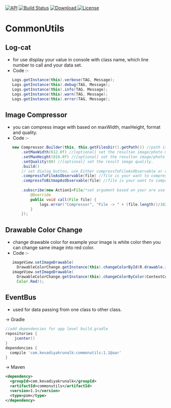 [![API](https://img.shields.io/badge/API-16%2B-red.svg?style=flat)](https://android-arsenal.com/api?level=16)
[![Build Status](https://travis-ci.org/wupdigital/android-maven-publish.svg?branch=master)](https://github.com/Krunal-Kevadiya/CommonUtils)
[ ![Download](https://api.bintray.com/packages/kevadiyakrunalk/MyFramework/commonutils/images/download.svg) ](https://bintray.com/kevadiyakrunalk/MyFramework/commonutils/_latestVersion) 
[![License](https://img.shields.io/badge/License-Apache%202.0-orange.svg)](https://opensource.org/licenses/Apache-2.0)

# CommonUtils

## Log-cat
* for use display your value in console with class name, which line number to call and your data set.
* Code :-
```java
   Logs.getInstance(this).verbose(TAG, Message);
   Logs.getInstance(this).debug(TAG, Message);
   Logs.getInstance(this).info(TAG, Message);
   Logs.getInstance(this).warn(TAG, Message);
   Logs.getInstance(this).error(TAG, Message);
```

## Image Compressor
* you can compress image with based on maxWidth, maxHeight, format and quality.
* Code :-
```java
   new Compressor.Builder(this, this.getFilesDir().getPath()) //path is destination file to which location save
       .setMaxWidth(612.0f) //[optional] set the resultan image/photo maximum width
       .setMaxHeight(816.0f) //[optional] set the resultan image/photo maximum height
       .setQuality(80) //[optional] set the result image quality.
       .build()
       // set dialog button, use Either compressToFileAsObservable or compressToBitmapAsObservable
       .compressToFileAsObservable(file) //file is your want to compress image/photo path
       .compressToBitmapAsObservable(file) //file is your want to compress image/photo path
       
       .subscribe(new Action1<File/*set argument based on your are use above two function [File/Bitmap] */>() {
           @Override
           public void call(File file) {
               logs.error("Compressor", "File -> " + (file.length()/1024) + " KB");
           }
       });
```

## Drawable Color Change
* change drawable color for example your image is white color then you can change same image into red color.
* Code :-
```java
   imageView.setImageDrawable(
     DrawableColorChange.getInstance(this).changeColorById(R.drawable.ic_file, R.color.colorAccent));
   imageView.setImageDrawable(
     DrawableColorChange.getInstance(this).changeColorByColor(ContextCompat.getDrawable(this, R.drawable.ic_file),
     Color.Red));  
```

## EventBus
* used for data passing from one class to other class.

-> Gradle
```groovy
//add dependencies for app level build.gradle
repositories {
    jcenter()
}
dependencies {
  compile 'com.kevadiyakrunalk:commonutils:1.1@aar'
}
```
-> Maven
```xml
<dependency>
  <groupId>com.kevadiyakrunalk</groupId>
  <artifactId>commonutils</artifactId>
  <version>1.1</version>
  <type>pom</type>
</dependency>
```
